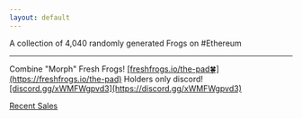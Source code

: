```yaml
---
layout: default
---
```


<title>freshfrogs.io</title>
A collection of 4,040 randomly generated Frogs on #Ethereum
<hr>
Combine "Morph" Fresh Frogs! <ins>[freshfrogs.io/the-pad🍀](https://freshfrogs.io/the-pad)</ins>
Holders only discord! <ins>[discord.gg/xWMFWgpvd3](https://discord.gg/xWMFWgpvd3)</ins>

<ins>[Recent Sales](https://opensea.io/collection/fresh-frogs)</ins>